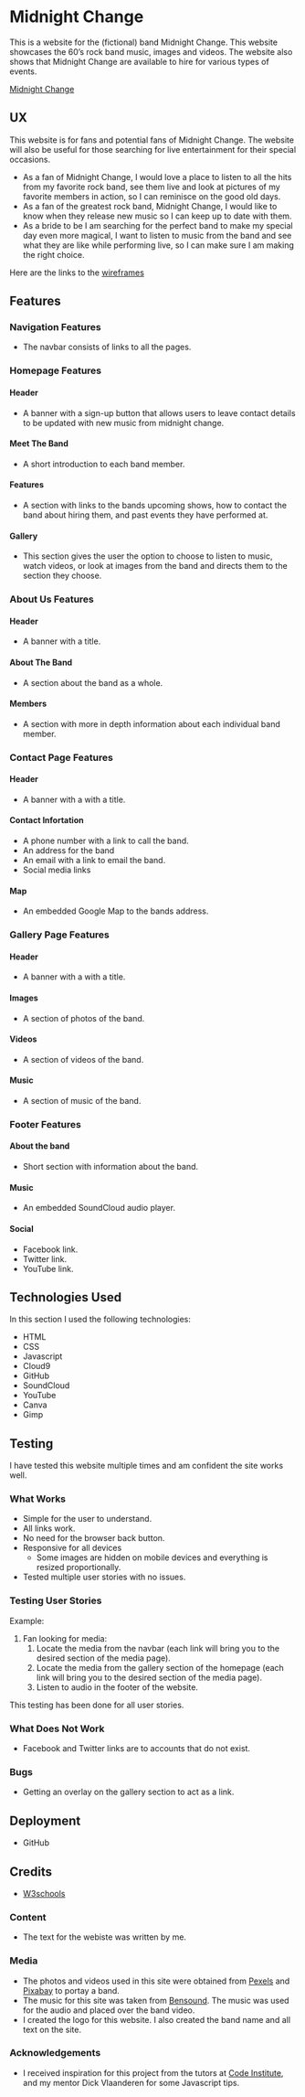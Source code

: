 # Midnight Change

This is a website for the (fictional) band Midnight Change. This website showcases the 60’s rock band music, images and videos. 
The website also shows that Midnight Change are available to hire for various types of events.

[Midnight Change](https://midnight-catch-milestone1-luke0han.c9users.io/index.html)

## UX

This website is for fans and potential fans of Midnight Change. The website will also be useful for those searching for live entertainment for their special occasions.

- As a fan of Midnight Change, I would love a place to listen to all the hits from my favorite rock band, see them live and look at pictures of my favorite members in action, so I can reminisce on the good old days. 
- As a fan of the greatest rock band, Midnight Change, I would like to know when they release new music so I can keep up to date with them.
- As a bride to be I am searching for the perfect band to make my special day even more magical, I want to listen to music from the band and see what they are like while performing live, so I can make sure I am making the right choice.

Here are the links to the [wireframes](https://wireframe.cc/PWEADn)

## Features

### Navigation Features
- The navbar consists of links to all the pages.

### Homepage Features

#### Header
- A banner with a sign-up button that allows users to leave contact details to be updated with new music from midnight change.

#### Meet The Band
- A short introduction to each band member.

#### Features
-  A section with links to the bands upcoming shows, how to contact the band about hiring them, and past events they have performed at.

#### Gallery
- This section gives the user the option to choose to listen to music, watch videos, or look at images from the band and directs them to the section they choose.

### About Us Features

#### Header
- A banner with a title.

#### About The Band
- A section about the band as a whole.

#### Members
-  A section with more in depth information about each individual band member.

### Contact Page Features

#### Header
- A banner with a with a title.

#### Contact Infortation
- A phone number with a link to call the band.
- An address for the band
- An email with a link to email the band.
- Social media links

#### Map
-  An embedded Google Map to the bands address.

### Gallery Page Features

#### Header
- A banner with a with a title.

#### Images
- A section of photos of the band.

#### Videos
- A section of videos of the band.

#### Music
- A section of music of the band.

### Footer Features

#### About the band
- Short section with information about the band.

#### Music
- An embedded SoundCloud audio player.

#### Social
- Facebook link.
- Twitter link.
- YouTube link.


## Technologies Used

In this section I used the following technologies:

- HTML
- CSS
- Javascript
- Cloud9
- GitHub
- SoundCloud
- YouTube
- Canva
- Gimp

## Testing

I have tested this website multiple times and am confident the site works well.  
### What Works
- Simple for the user to understand.
- All links work.
- No need for the browser back button.
- Responsive for all devices
    - Some images are hidden on mobile devices and everything is resized proportionally.
- Tested multiple user stories with no issues.

### Testing User Stories
Example:
  
1. Fan looking for media:
    1. Locate the media from the navbar (each link will bring you to the desired section of the media page).
    2. Locate the media from the gallery section of the homepage (each link will bring you to the desired section of the media page).
    3. Listen to audio in the footer of the website.
    
This testing has been done for all user stories.

### What Does Not Work
- Facebook and Twitter links are to accounts that do not exist. 

### Bugs
- Getting an overlay on the gallery section to act as a link.

## Deployment
- GitHub

## Credits
- [W3schools](https://www.w3schools.com/howto/howto_css_image_overlay.asp)

### Content
- The text for the webiste was written by me.

### Media
- The photos and videos used in this site were obtained from [Pexels](pexels.com) and [Pixabay](pixabay.com) to portay a band. 
- The music for this site was taken from [Bensound](https://www.bensound.com/royalty-free-music). The music was used for the audio and placed over the band video.
- I created the logo for this website. I also created the band name and all text on the site.

### Acknowledgements

- I received inspiration for this project from the tutors at [Code Institute](codeinstitute.com), and my mentor Dick Vlaanderen for some Javascript tips.
